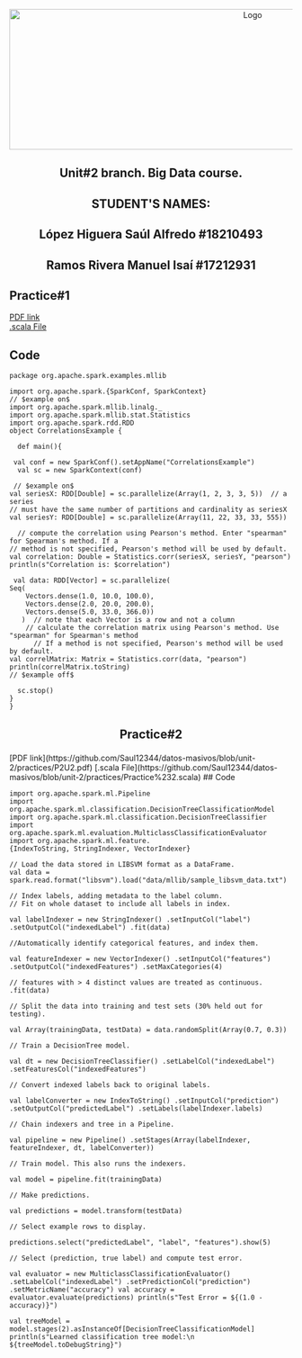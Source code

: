 <p align="center">
    <img alt="Logo" src="https://www.tijuana.tecnm.mx/wp-content/uploads/2021/08/liston-de-logos-oficiales-educacion-tecnm-FEB-2021.jpg" width=850 height=250>
</p>
<H2><p align="center">Unit#2 branch. Big Data course.</p></H2>
<H2><p align="Center">STUDENT'S NAMES: </p></H2>

<H2><p align="Center">López Higuera Saúl Alfredo #18210493</p></H2>

<H2><p align="Center">Ramos Rivera Manuel Isaí #17212931</p></H2>

## Practice#1
[PDF link](https://github.com/Saul12344/datos-masivos/blob/unit-2/practices/P1U2.pdf)  
[.scala File](https://github.com/Saul12344/datos-masivos/blob/unit-2/practices/Practice%231.scala)  
## Code

    package org.apache.spark.examples.mllib

    import org.apache.spark.{SparkConf, SparkContext}
    // $example on$
    import org.apache.spark.mllib.linalg._
    import org.apache.spark.mllib.stat.Statistics
    import org.apache.spark.rdd.RDD
    object CorrelationsExample {

      def main(){

     val conf = new SparkConf().setAppName("CorrelationsExample")
      val sc = new SparkContext(conf)

     // $example on$
    val seriesX: RDD[Double] = sc.parallelize(Array(1, 2, 3, 3, 5))  // a series
    // must have the same number of partitions and cardinality as seriesX
    val seriesY: RDD[Double] = sc.parallelize(Array(11, 22, 33, 33, 555))

      // compute the correlation using Pearson's method. Enter "spearman" for Spearman's method. If a
    // method is not specified, Pearson's method will be used by default.
    val correlation: Double = Statistics.corr(seriesX, seriesY, "pearson")
    println(s"Correlation is: $correlation")

     val data: RDD[Vector] = sc.parallelize(
    Seq(
        Vectors.dense(1.0, 10.0, 100.0),
        Vectors.dense(2.0, 20.0, 200.0),
        Vectors.dense(5.0, 33.0, 366.0))
       )  // note that each Vector is a row and not a column
        // calculate the correlation matrix using Pearson's method. Use "spearman" for Spearman's method
          // If a method is not specified, Pearson's method will be used by default.
    val correlMatrix: Matrix = Statistics.corr(data, "pearson")
    println(correlMatrix.toString)
    // $example off$

      sc.stop()
    }
    }


<H2><p align="Center">Practice#2</p></H2>
[PDF link](https://github.com/Saul12344/datos-masivos/blob/unit-2/practices/P2U2.pdf)  
[.scala File](https://github.com/Saul12344/datos-masivos/blob/unit-2/practices/Practice%232.scala)  
## Code

<br>

    import org.apache.spark.ml.Pipeline
    import org.apache.spark.ml.classification.DecisionTreeClassificationModel
    import org.apache.spark.ml.classification.DecisionTreeClassifier 
    import org.apache.spark.ml.evaluation.MulticlassClassificationEvaluator 
    import org.apache.spark.ml.feature.
    {IndexToString, StringIndexer, VectorIndexer}

    // Load the data stored in LIBSVM format as a DataFrame.
    val data = spark.read.format("libsvm").load("data/mllib/sample_libsvm_data.txt")

    // Index labels, adding metadata to the label column.
    // Fit on whole dataset to include all labels in index.

    val labelIndexer = new StringIndexer() .setInputCol("label") .setOutputCol("indexedLabel") .fit(data) 

    //Automatically identify categorical features, and index them.

    val featureIndexer = new VectorIndexer() .setInputCol("features") .setOutputCol("indexedFeatures") .setMaxCategories(4) 

    // features with > 4 distinct values are treated as continuous. .fit(data)

    // Split the data into training and test sets (30% held out for testing).

    val Array(trainingData, testData) = data.randomSplit(Array(0.7, 0.3))

    // Train a DecisionTree model. 

    val dt = new DecisionTreeClassifier() .setLabelCol("indexedLabel") .setFeaturesCol("indexedFeatures")

    // Convert indexed labels back to original labels. 

    val labelConverter = new IndexToString() .setInputCol("prediction") .setOutputCol("predictedLabel") .setLabels(labelIndexer.labels)

    // Chain indexers and tree in a Pipeline. 

    val pipeline = new Pipeline() .setStages(Array(labelIndexer, featureIndexer, dt, labelConverter))

    // Train model. This also runs the indexers.

    val model = pipeline.fit(trainingData)

    // Make predictions. 

    val predictions = model.transform(testData)

    // Select example rows to display. 

    predictions.select("predictedLabel", "label", "features").show(5)

    // Select (prediction, true label) and compute test error. 

    val evaluator = new MulticlassClassificationEvaluator() .setLabelCol("indexedLabel") .setPredictionCol("prediction") .setMetricName("accuracy") val accuracy = evaluator.evaluate(predictions) println(s"Test Error = ${(1.0 - accuracy)}")

    val treeModel = model.stages(2).asInstanceOf[DecisionTreeClassificationModel] println(s"Learned classification tree model:\n ${treeModel.toDebugString}")

